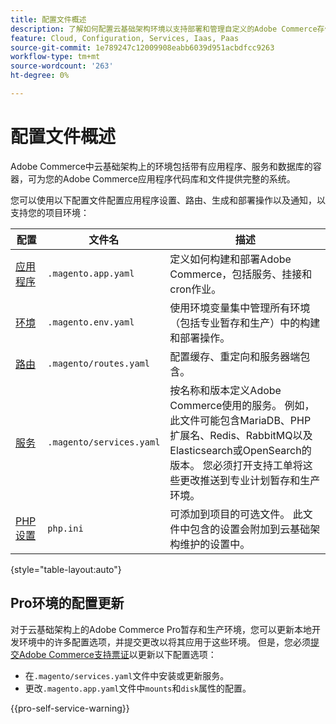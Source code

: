 ```yaml
---
title: 配置文件概述
description: 了解如何配置云基础架构环境以支持部署和管理自定义的Adobe Commerce存储。
feature: Cloud, Configuration, Services, Iaas, Paas
source-git-commit: 1e789247c12009908eabb6039d951acbdfcc9263
workflow-type: tm+mt
source-wordcount: '263'
ht-degree: 0%

---
```


# 配置文件概述

Adobe Commerce中云基础架构上的环境包括带有应用程序、服务和数据库的容器，可为您的Adobe Commerce应用程序代码库和文件提供完整的系统。

您可以使用以下配置文件配置应用程序设置、路由、生成和部署操作以及通知，以支持您的项目环境：

| 配置 | 文件名 | 描述 |
| ------------- | -------- | ----------- |
| [应用程序](../application/configure-app-yaml.md) | `.magento.app.yaml` | 定义如何构建和部署Adobe Commerce，包括服务、挂接和cron作业。 |
| [环境](configure-env-yaml.md) | `.magento.env.yaml` | 使用环境变量集中管理所有环境（包括专业暂存和生产）中的构建和部署操作。 |
| [路由](../routes/routes-yaml.md) | `.magento/routes.yaml` | 配置缓存、重定向和服务器端包含。 |
| [服务](../services/services-yaml.md) | `.magento/services.yaml` | 按名称和版本定义Adobe Commerce使用的服务。 例如，此文件可能包含MariaDB、PHP扩展名、Redis、RabbitMQ以及Elasticsearch或OpenSearch的版本。 您必须打开支持工单将这些更改推送到专业计划暂存和生产环境。 |
| [PHP设置](../application/php-settings.md#configure-php) | `php.ini` | 可添加到项目的可选文件。 此文件中包含的设置会附加到云基础架构维护的设置中。 |

{style="table-layout:auto"}

## Pro环境的配置更新

对于云基础架构上的Adobe Commerce Pro暂存和生产环境，您可以更新本地开发环境中的许多配置选项，并提交更改以将其应用于这些环境。 但是，您必须[提交Adobe Commerce支持票证](https://experienceleague.adobe.com/docs/commerce-knowledge-base/kb/help-center-guide/magento-help-center-user-guide.html#submit-ticket)以更新以下配置选项：

- 在`.magento/services.yaml`文件中安装或更新服务。
- 更改`.magento.app.yaml`文件中`mounts`和`disk`属性的配置。

{{pro-self-service-warning}}
